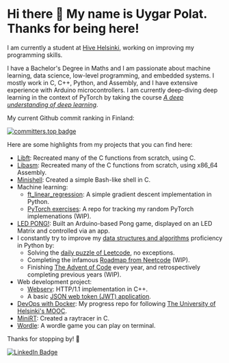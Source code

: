 # Hi there 👋 My name is Uygar Polat. Thanks for being here!

I am currently a student at [Hive Helsinki](https://www.hive.fi/), working on improving my programming skills.

I have a Bachelor's Degree in Maths and I am passionate about machine learning, data science, low-level programming, and embedded systems. I mostly work in C, C++, Python, and Assembly, and I have extensive experience with Arduino microcontrollers. I am currently deep-diving deep learning in the context of PyTorch by taking the course [*A deep understanding of deep learning*](https://www.udemy.com/course/deeplearning_x/).

My current Github commit ranking in Finland:

[![committers.top badge](https://user-badge.committers.top/finland/uygarpolat.svg)](https://user-badge.committers.top/finland/uygarpolat)

Here are some highlights from my projects that you can find here:

* [Libft](https://github.com/uygarpolat/libft): Recreated many of the C functions from scratch, using C.
* [Libasm](https://github.com/uygarpolat/libasm): Recreated many of the C functions from scratch, using x86_64 Assembly.
* [Minishell](https://github.com/uygarpolat/minishell): Created a simple Bash-like shell in C.
* Machine learning:
  	- [ft_linear_regression](https://github.com/uygarpolat/ft_linear_regression): A simple gradient descent implementation in Python.
  	- [PyTorch exercises](https://github.com/uygarpolat/pytorch-exercises): A repo for tracking my random PyTorch implemenations (WIP).
* [LED PONG!](https://github.com/uygarpolat/LED-Pong): Built an Arduino-based Pong game, displayed on an LED Matrix and controlled via an app.
* I constantly try to improve my [data structures and algorithms](https://www.w3schools.com/dsa/dsa_intro.php) proficiency in Python by:
	- Solving the [daily puzzle of Leetcode](https://github.com/uygarpolat/leetcode-daily), no exceptions.
	- Completing the infamous [Roadmap from Neetcode](https://github.com/uygarpolat/neetcode-roadmap) (WIP).
	- Finishing [The Advent of Code](https://github.com/uygarpolat/advent-of-code) every year, and retrospectively completing previous years (WIP).
* Web development project:
  	- [Webserv](https://github.com/cpireyre/webserv): HTTP/1.1 implementation in C++.
  	- A basic [JSON web token (JWT) application](https://github.com/uygarpolat/simple-json-web-token).
* [DevOps with Docker](https://github.com/uygarpolat/devops-with-docker): My progress repo for following [The University of Helsinki's MOOC](https://courses.mooc.fi/org/uh-cs/courses/devops-with-docker).
* [MiniRT](https://github.com/cpireyre/miniRT): Created a raytracer in C.
* [Wordle](https://github.com/uygarpolat/ft_wordle): A wordle game you can play on terminal.

Thanks for stopping by! 👋

[![LinkedIn Badge](https://img.shields.io/badge/LinkedIn-Connect-0A66C2?logo=linkedin&style=flat-square)](https://www.linkedin.com/in/uygarpolat/)
